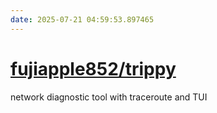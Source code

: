 ```yaml
---
date: 2025-07-21 04:59:53.897465
---
```


# [fujiapple852/trippy](https://github.com/fujiapple852/trippy)

network diagnostic tool with traceroute and TUI